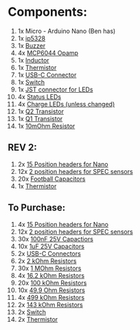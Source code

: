 # Components:

1. 1x Micro - Arduino Nano (Ben has)
2. 1x [ip5328](https://www.digipart.com/part/IP5328P)
3. 1x [Buzzer](https://www.digikey.com/en/products/detail/pui-audio-inc/AT-1127-ST-2-R/5011397)
4. 4x [MCP6044 Opamp](https://www.digikey.com/en/products/detail/microchip-technology/MCP6044-E-P/1098540)
5. 1x [Inductor](https://www.digikey.com/en/products/detail/abracon-llc/AMPLA5030S-2R2MT/12168435)
6. 1x [Thermistor](https://www.digikey.com/en/products/detail/mitsubishi-materials-u-s-a-corporation/TH20-3S104FT/12144110)
7. 1x [USB-C Connector](https://www.digikey.com/en/products/detail/gct/USB4110-GF-A/10384547)
8. 1x [Switch](https://www.digikey.com/en/products/detail/e-switch/EG1213/101735)
9. 1x [JST connector for LEDs](https://www.digikey.com/en/products/detail/jst-sales-america-inc/S3B-PH-K-S-LF-SN/926627)
10. 4x [Status LEDs](https://www.digikey.com/en/products/detail/inolux/INL-3AB30/7604618)
11. 4x [Charge LEDs (unless changed)](https://www.digikey.com/en/products/detail/qt-brightek-qtb/QBLP601-IW/4814655)
12. 1x [Q2 Transistor](https://www.digikey.com/en/products/detail/diodes-incorporated/DMN3404L-7/2052774?utm_adgroup=Semiconductor%20Modules&utm_source=google&utm_medium=cpc&utm_campaign=Dynamic%20Search_EN_Product&utm_term=&utm_content=Semiconductor%20Modules&gclid=CjwKCAiAoL6eBhA3EiwAXDom5mGIaRqLiyGtsB8SfC_R1fkG_G7rwErjXA1T7JVSGXi8-WUpq134sRoCopcQAvD_BwE)
13. 1x [Q1 Transistor](https://www.digikey.com/en/products/detail/alpha-omega-semiconductor-inc/AO3401A/1855773)
14. 1x [10mOhm Resistor](https://www.digikey.com/en/products/detail/koa-speer-electronics-inc/UR73D2ATTD10L0F/9845679)

## REV 2:
1. 2x [15 Position headers for Nano](https://www.digikey.com/en/products/detail/sullins-connector-solutions/PPTC151LFBN-RC/810153?utm_adgroup=Rectangular%20Connectors%20-%20Headers%2C%20Receptacles%2C%20Female%20Sockets&utm_source=google&utm_medium=cpc&utm_campaign=Shopping_Product_Connectors%2C%20Interconnects_NEW&utm_term=&utm_content=Rectangular%20Connectors%20-%20Headers%2C%20Receptacles%2C%20Female%20Sockets&gclid=Cj0KCQiAlKmeBhCkARIsAHy7WVs3b6SB1XrEz7m_S7QtjQTP1csOWLjT5X7waPIl4WZ6y9WHHwEIGK8aAiHHEALw_wcB)
2. 12x [2 position headers for SPEC sensors](https://www.digikey.com/en/products/detail/adam-tech/2RS1-02-G/9833032)
3. 20x [Football Capacitors](https://www.digikey.com/en/products/detail/rubycon/50YXJ100MT78X11-5/3134938)
4. 1x [Thermistor](https://www.digikey.com/en/products/detail/mitsubishi-materials-u-s-a-corporation/TH20-3S104FT/12144110)

## To Purchase:
1. 4x [15 Position headers for Nano](https://www.digikey.com/en/products/detail/sullins-connector-solutions/PPTC151LFBN-RC/810153?utm_adgroup=Rectangular%20Connectors%20-%20Headers%2C%20Receptacles%2C%20Female%20Sockets&utm_source=google&utm_medium=cpc&utm_campaign=Shopping_Product_Connectors%2C%20Interconnects_NEW&utm_term=&utm_content=Rectangular%20Connectors%20-%20Headers%2C%20Receptacles%2C%20Female%20Sockets&gclid=Cj0KCQiAlKmeBhCkARIsAHy7WVs3b6SB1XrEz7m_S7QtjQTP1csOWLjT5X7waPIl4WZ6y9WHHwEIGK8aAiHHEALw_wcB)
2. 12x [2 position headers for SPEC sensors](https://www.digikey.com/en/products/detail/adam-tech/2RS1-02-G/9833032)
3. 30x [100nF 25V Capactiors](https://www.digikey.com/en/products/detail/samsung-electro-mechanics/CL10B104KA8NNNC/3886664)
4. 10x [1uF 25V Capacitors](https://www.digikey.com/en/products/detail/samsung-electro-mechanics/CL10A105KA8NNNC/3886760)
5. 2x [USB-C Connectors](https://www.digikey.com/en/products/detail/gct/USB4110-GF-A/10384547?s=N4IgTCBcDaIK4GcBGAWAjGgDAWgOYDNsBDEAXQF8g)
6. 2x [2 kOhm Resistors](https://www.digikey.com/en/products/detail/susumu/RR0816P-202-D/432192)
7. 30x [1 MOhm Resistors](https://www.digikey.com/en/products/detail/yageo/RC0603JR-071ML/726678)
8. 4x [16.2 kOhm Resistors](https://www.digikey.com/en/products/detail/yageo/RC0603FR-0716K2L/726967)
9. 20x [100 kOhm Resistors](https://www.digikey.com/en/products/detail/yageo/RC0603FR-07100KL/726889)
10. 10x [49.9 Ohm Resistors](https://www.digikey.com/en/products/detail/yageo/RC0603FR-1349R9L/13694149)
11. 4x [499 kOhm Resistors](https://www.digikey.com/en/products/detail/yageo/RC0603FR-07499KL/727267)
12. 2x [143 kOhm Resistors](https://www.digikey.com/en/products/detail/yageo/RC0603FR-07143KL/726949)
13. 2x [Switch](https://www.digikey.com/en/products/detail/e-switch/EG1213/101735)
14. 2x [Thermistor](https://www.digikey.com/en/products/detail/mitsubishi-materials-u-s-a-corporation/TH20-3S104FT/12144110)
